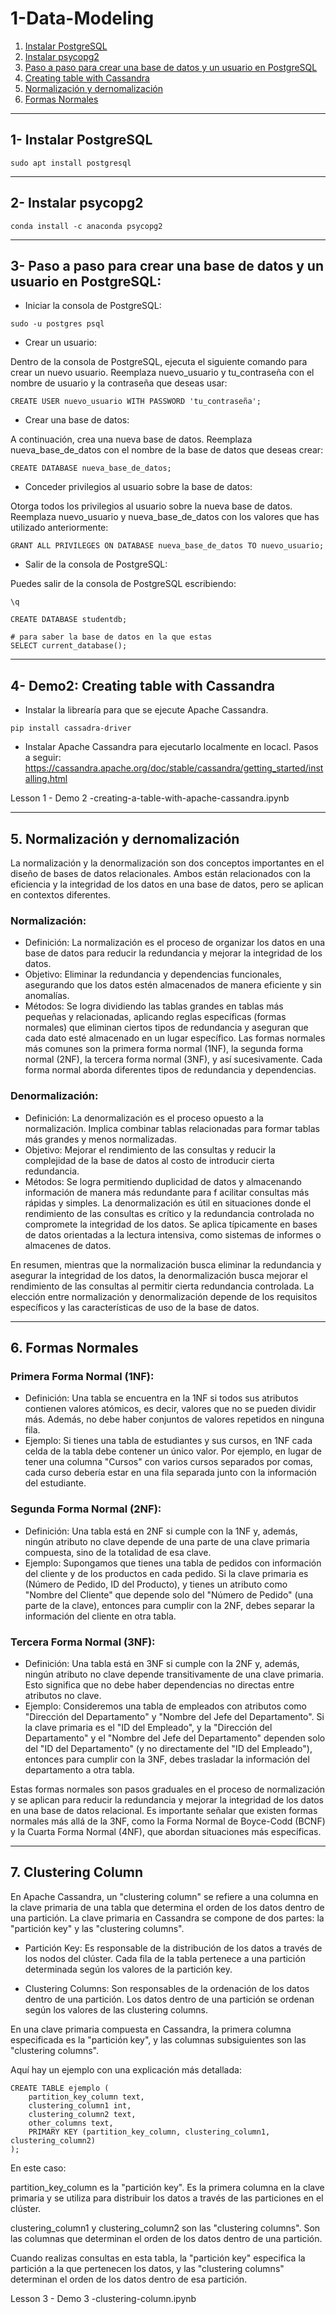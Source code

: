 # 1-Data-Modeling

1. [Instalar PostgreSQL](#schema1)
2. [Instalar psycopg2](#schema2)
3. [Paso a paso para crear una base de datos y un usuario en PostgreSQL](#schema3)
4. [Creating table with Cassandra](#schema4)
5. [Normalización y dernomalización](#schema5)
6. [Formas Normales](#schema6)


<hr>

<a name="schema1"></a>

## 1- Instalar PostgreSQL

```
sudo apt install postgresql

```
<hr>

<a name="schema2"></a>

## 2- Instalar psycopg2
```
conda install -c anaconda psycopg2
```

<hr>

<a name="schema3"></a>

## 3- Paso a paso para crear una base de datos y un usuario en PostgreSQL:

- Iniciar la consola de PostgreSQL:

```
sudo -u postgres psql
```

- Crear un usuario:

Dentro de la consola de PostgreSQL, ejecuta el siguiente comando para crear un nuevo usuario. 
Reemplaza nuevo_usuario y tu_contraseña con el nombre de usuario y la contraseña que deseas usar:
```
CREATE USER nuevo_usuario WITH PASSWORD 'tu_contraseña';
```

- Crear una base de datos:

A continuación, crea una nueva base de datos. Reemplaza nueva_base_de_datos con el nombre de la base de datos 
que deseas crear:
```
CREATE DATABASE nueva_base_de_datos;
```

- Conceder privilegios al usuario sobre la base de datos:

Otorga todos los privilegios al usuario sobre la nueva base de datos. 
Reemplaza nuevo_usuario y nueva_base_de_datos con los valores que has utilizado anteriormente:

```
GRANT ALL PRIVILEGES ON DATABASE nueva_base_de_datos TO nuevo_usuario;
```

- Salir de la consola de PostgreSQL:

Puedes salir de la consola de PostgreSQL escribiendo:
```
\q
```




```
CREATE DATABASE studentdb;

# para saber la base de datos en la que estas
SELECT current_database();
```



<hr>

<a name="schema4"></a>

## 4- Demo2: Creating table with Cassandra

- Instalar la librearía para que se ejecute Apache Cassandra.
```
pip install cassadra-driver
```
- Instalar Apache Cassandra para ejecutarlo localmente en locacl. 
Pasos a seguir: https://cassandra.apache.org/doc/stable/cassandra/getting_started/installing.html

Lesson 1 - Demo 2 -creating-a-table-with-apache-cassandra.ipynb



<hr>

<a name="schema5"></a>

## 5. Normalización y dernomalización


La normalización y la denormalización son dos conceptos importantes en el diseño de bases de datos relacionales. 
Ambos están relacionados con la eficiencia y la integridad de los datos en una base de datos, pero se aplican 
en contextos diferentes.

### **Normalización:**

- Definición: La normalización es el proceso de organizar los datos en una base de datos para reducir la redundancia 
y mejorar la integridad de los datos.
- Objetivo: Eliminar la redundancia y dependencias funcionales, asegurando que los datos estén almacenados de manera 
eficiente y sin anomalías.
- Métodos: Se logra dividiendo las tablas grandes en tablas más pequeñas y relacionadas, aplicando reglas específicas 
(formas normales) que eliminan ciertos tipos de redundancia y aseguran que cada dato esté almacenado en un lugar 
específico.
Las formas normales más comunes son la primera forma normal (1NF), la segunda forma normal (2NF), la tercera 
forma normal (3NF), y así sucesivamente. Cada forma normal aborda diferentes tipos de redundancia y dependencias.

### **Denormalización:**

- Definición: La denormalización es el proceso opuesto a la normalización. Implica combinar tablas relacionadas para 
formar tablas más grandes y menos normalizadas.
- Objetivo: Mejorar el rendimiento de las consultas y reducir la complejidad de la base de datos al costo de 
introducir cierta redundancia.
- Métodos: Se logra permitiendo duplicidad de datos y almacenando información de manera más redundante para f
acilitar consultas más rápidas y simples.
La denormalización es útil en situaciones donde el rendimiento de las consultas es crítico y la redundancia 
controlada no compromete la integridad de los datos. Se aplica típicamente en bases de datos orientadas a la 
lectura intensiva, como sistemas de informes o almacenes de datos.

En resumen, mientras que la normalización busca eliminar la redundancia y asegurar la integridad de los datos, 
la denormalización busca mejorar el rendimiento de las consultas al permitir cierta redundancia controlada. 
La elección entre normalización y denormalización depende de los requisitos específicos y las características 
de uso de la base de datos.



<hr>

<a name="schema6"></a>

## 6. Formas Normales


### **Primera Forma Normal (1NF):**

- Definición: Una tabla se encuentra en la 1NF si todos sus atributos contienen valores atómicos, es decir, 
valores que no se pueden dividir más. Además, no debe haber conjuntos de valores repetidos en ninguna fila.
- Ejemplo: Si tienes una tabla de estudiantes y sus cursos, en 1NF cada celda de la tabla debe contener un único valor. 
Por ejemplo, en lugar de tener una columna "Cursos" con varios cursos separados por comas, cada curso debería estar en una fila separada junto con la información del estudiante.

### **Segunda Forma Normal (2NF):**

- Definición: Una tabla está en 2NF si cumple con la 1NF y, además, ningún atributo no clave depende de una parte de 
una clave primaria compuesta, sino de la totalidad de esa clave.
- Ejemplo: Supongamos que tienes una tabla de pedidos con información del cliente y de los productos en cada pedido. 
Si la clave primaria es (Número de Pedido, ID del Producto), y tienes un atributo como "Nombre del Cliente" que 
depende solo del "Número de Pedido" (una parte de la clave), entonces para cumplir con la 2NF, debes separar 
la información del cliente en otra tabla.

### **Tercera Forma Normal (3NF):**

- Definición: Una tabla está en 3NF si cumple con la 2NF y, además, ningún atributo no clave depende transitivamente 
de una clave primaria. Esto significa que no debe haber dependencias no directas entre atributos no clave.
- Ejemplo: Consideremos una tabla de empleados con atributos como "Dirección del Departamento" y "Nombre del 
Jefe del Departamento". Si la clave primaria es el "ID del Empleado", y la "Dirección del Departamento" y 
el "Nombre del Jefe del Departamento" dependen solo del "ID del Departamento" (y no directamente del "ID del Empleado"),
entonces para cumplir con la 3NF, debes trasladar la información del departamento a otra tabla.

Estas formas normales son pasos graduales en el proceso de normalización y se aplican para reducir la redundancia 
y mejorar la integridad de los datos en una base de datos relacional. Es importante señalar que existen formas normales 
más allá de la 3NF, como la Forma Normal de Boyce-Codd (BCNF) y la Cuarta Forma Normal (4NF), que abordan situaciones 
más específicas.


<hr>

<a name="schema7"></a>

## 7. Clustering Column

En Apache Cassandra, un "clustering column" se refiere a una columna en la clave primaria de una tabla que 
determina el orden de los datos dentro de una partición. La clave primaria en Cassandra se compone de dos partes: 
la "partición key" y las "clustering columns".

- Partición Key: Es responsable de la distribución de los datos a través de los nodos del clúster. 
Cada fila de la tabla pertenece a una partición determinada según los valores de la partición key.

- Clustering Columns: Son responsables de la ordenación de los datos dentro de una partición. 
Los datos dentro de una partición se ordenan según los valores de las clustering columns.




En una clave primaria compuesta en Cassandra, la primera columna especificada es la "partición key", y 
las columnas subsiguientes son las "clustering columns".

Aquí hay un ejemplo con una explicación más detallada:

```
CREATE TABLE ejemplo (
    partition_key_column text,
    clustering_column1 int,
    clustering_column2 text,
    other_columns text,
    PRIMARY KEY (partition_key_column, clustering_column1, clustering_column2)
);
```

En este caso:

partition_key_column es la "partición key". Es la primera columna en la clave primaria y se utiliza para distribuir 
los datos a través de las particiones en el clúster.

clustering_column1 y clustering_column2 son las "clustering columns". Son las columnas que determinan el orden de 
los datos dentro de una partición.

Cuando realizas consultas en esta tabla, la "partición key" especifica la partición a la que pertenecen los datos, 
y las "clustering columns" determinan el orden de los datos dentro de esa partición.


Lesson  3 - Demo 3 -clustering-column.ipynb